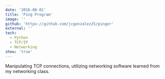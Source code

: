```yaml
---
date: '2016-08-01'
title: 'Ping Program'
image: ''
github: 'https://github.com/jcgonzalez25/pinger'
external: ''
tech:
  - Python
  - TCP/IP
  - Networking
show: 'true'
---
```


Manipulating TCP connections, utilizing networking software learned from my networking class.
